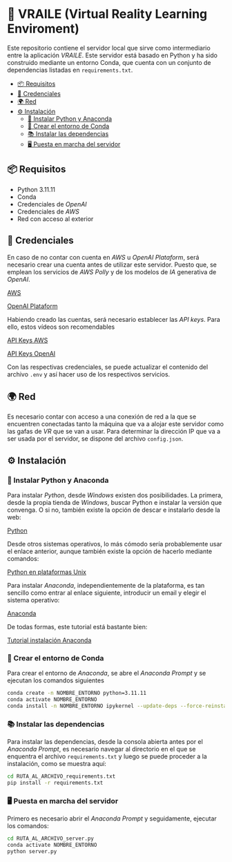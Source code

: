 # 🧠 VRAILE (Virtual Reality Learning Enviroment)

Este repositorio contiene el servidor local que sirve como intermediario entre la aplicación *VRAILE*. Este servidor está basado en Python y ha sido construido mediante un entorno Conda, que cuenta con un conjunto de dependencias listadas en `requirements.txt`.

- [📦 Requisitos](#-requisitos)
- [📒 Credenciales](#-credenciales)
- [🌍 Red](#-red)
- [⚙️ Instalación](#-instalación)
  - [🐍 Instalar Python y Anaconda](#-instalar-python-y-anaconda)
  - [🔁 Crear el entorno de Conda](#-crear-el-entorno-de-conda)
  - [📚 Instalar las dependencias](#-instalar-las-dependencias)
  - [🖥️ Puesta en marcha del servidor](#️-puesta-en-marcha-del-servidor)

## 📦 Requisitos

- Python 3.11.11
- Conda
- Credenciales de *OpenAI*
- Credenciales de *AWS*
- Red con acceso al exterior

## 📒 Credenciales

En caso de no contar con cuenta en *AWS* u *OpenAI Plataform*, será necesario crear una cuenta antes de utilizar este servidor. Puesto que, se emplean los servicios de *AWS Polly* y de los modelos de *IA* generativa de *OpenAI*.

[AWS](https://aws.amazon.com/es/)

[OpenAI Plataform](https://platform.openai.com/docs/overview)

Habiendo creado las cuentas, será necesario establecer las *API keys*. Para ello, estos vídeos son recomendables

[API Keys AWS](https://www.youtube.com/watch?v=MQfVCY9qgEU&list=PLrE-FZIEEls1-c7QifZYzeq50Id08FcJo&index=2&t=122s)

[API Keys OpenAI](https://www.youtube.com/watch?v=MQfVCY9qgEU&list=PLrE-FZIEEls1-c7QifZYzeq50Id08FcJo&index=2&t=122s)

Con las respectivas credenciales, se puede actualizar el contenido del archivo `.env` y así hacer uso de los respectivos servicios.

## 🌍 Red

Es necesario contar con acceso a una conexión de red a la que se encuentren conectadas tanto la máquina que va a alojar este servidor como las gafas de *VR* que se van a usar. Para determinar la dirección IP que va a ser usada por el servidor, se dispone del archivo `config.json`.

## ⚙️ Instalación

### 🐍 Instalar Python y Anaconda

Para instalar *Python*, desde *Windows* existen dos posibilidades. La primera, desde la propia tienda de *Windows*, buscar Python e instalar la versión que convenga. O si no, también existe la opción de descar e instalarlo desde la web:

[Python](https://www.python.org/downloads/)

Desde otros sistemas operativos, lo más cómodo sería probablemente usar el enlace anterior, aunque también existe la opción de hacerlo mediante comandos:


[Python en plataformas Unix](https://docs.python.org/es/3.13/using/unix.html)

Para instalar *Anaconda*, independientemente de la plataforma, es tan sencillo como entrar al enlace siguiente, introducir un email y elegir el sistema operativo:

[Anaconda](https://www.anaconda.com/download)

De todas formas, este tutorial está bastante bien:

[Tutorial instalación Anaconda](https://www.youtube.com/watch?v=s49fbb1qlE8&t=362s)

### 🔁 Crear el entorno de Conda

Para crear el entorno de *Anaconda*, se abre el *Anaconda Prompt* y se ejecutan los comandos siguientes

```bash
conda create -n NOMBRE_ENTORNO python=3.11.11
conda activate NOMBRE_ENTORNO
conda install -n NOMBRE_ENTORNO ipykernel --update-deps --force-reinstall
```

### 📚 Instalar las dependencias

Para instalar las dependencias, desde la consola abierta antes por el *Anaconda Prompt*, es necesario navegar al directorio en el que se enquentra el archivo `requirements.txt` y luego se puede proceder a la instalación, como se muestra aquí:

```bash
cd RUTA_AL_ARCHIVO_requirements.txt
pip install -r requirements.txt
```

### 🖥️ Puesta en marcha del servidor

Primero es necesario abrir el *Anaconda Prompt* y seguidamente, ejecutar los comandos:

```bash
cd RUTA_AL_ARCHIVO_server.py
conda activate NOMBRE_ENTORNO
python server.py
```
